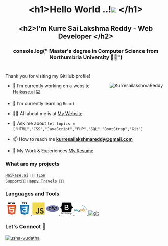 <!-- # Kurre Sai Lakshma Reddy-->
<h1 align="center">&lt;h1&gt;Hello World ..!<img src="https://raw.githubusercontent.com/iampavangandhi/iampavangandhi/master/gifs/Hi.gif" width="30px">  &lt;/h1&gt; </h1>
<h2 align="center">&lt;h2&gt;I'm Kurre Sai Lakshma Reddy - Web Developer &lt;/h2&gt;</h2>
<h3 align="center">console.log(" Master's degree in Computer Science from Northumbria University 🧑‍🎓")</h3>

<p align="left" style="margin-top:40px;"> Thank you for visiting my GitHub profile! <img src="https://komarev.com/ghpvc/?username=kurresailakshmareddy&label=Profile%20views&color=0e75b6&style=flat" style="padding:10px; margin-top:20px;"align="right" alt="KurresailakshmaReddy"/><p>

- 🔭 I’m currently working on a website [Haikase.ai]() 💻

- 🌱 I’m currently learning ``` React ```
  
- 👨‍💻 All about me is at [My Website](https://kurresailakshmareddy.github.io/)

- 💬 Ask me about ``` let topics = ["HTML","CSS","JavaScript","PHP","SQL","BootStrap","Git"] ```

- 📫 How to reach me **kurresailakshmareddy@gmail.com**

- 📄 My Work & Experiences [My Resume]()

### What are my projects 
<code>[Haikase.ai]() 🧑‍💻</code>
<code>[TLSW Support]()🧑‍💻</code>
<code>[Happy Travels]() 🧑‍💻</code>

<h3 align="left">Languages and Tools</h3>
<p align="left"><a href="https://www.w3.org/html/" target="_blank" rel="noreferrer"><img src="https://raw.githubusercontent.com/devicons/devicon/master/icons/html5/html5-original-wordmark.svg" alt="html5" width="40" height="40"/></a><a href="https://www.w3schools.com/css/" target="_blank" rel="noreferrer"><img src="https://raw.githubusercontent.com/devicons/devicon/master/icons/css3/css3-original-wordmark.svg" alt="css3" width="40" height="40"/> </a><a href="https://developer.mozilla.org/en-US/docs/Web/JavaScript" target="_blank" rel="noreferrer"> <img src="https://raw.githubusercontent.com/devicons/devicon/master/icons/javascript/javascript-original.svg" alt="javascript" width="40" height="40"/></a> <a href="https://www.php.net" target="_blank" rel="noreferrer"><img src="https://raw.githubusercontent.com/devicons/devicon/master/icons/php/php-original.svg" alt="php" width="40" height="40"/></a><a href="https://getbootstrap.com" target="_blank" rel="noreferrer"> <img src="https://raw.githubusercontent.com/devicons/devicon/master/icons/bootstrap/bootstrap-plain-wordmark.svg" alt="bootstrap" width="40" height="40"/></a><a href="https://www.mysql.com/" target="_blank" rel="noreferrer"> <img src="https://raw.githubusercontent.com/devicons/devicon/master/icons/mysql/mysql-original-wordmark.svg" alt="mysql" width="40" height="40"/><a><a href="https://git-scm.com/" target="_blank" rel="noreferrer"> <img src="https://www.vectorlogo.zone/logos/git-scm/git-scm-icon.svg" alt="git" width="40" height="40"/></a></p>

<h3 align="left">Let's Connect 🤝</h3>
<p align="left">
<a href="https://www.linkedin.com/in/kurre-sai-lakshma-reddy-8b0a60276/" target="blank"><img align="center" src="https://raw.githubusercontent.com/rahuldkjain/github-profile-readme-generator/master/src/images/icons/Social/linked-in-alt.svg" alt="usha-vudatha" height="30" width="40" /></a>
</p>
